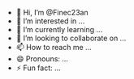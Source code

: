 - 👋 Hi, I’m @Finec23an
- 👀 I’m interested in ...
- 🌱 I’m currently learning ...
- 💞️ I’m looking to collaborate on ...
- 📫 How to reach me ...
- 😄 Pronouns: ...
- ⚡ Fun fact: ...

<!---
Finec23an/Finec23an is a ✨ special ✨ repository because its `README.md` (this file) appears on your GitHub profile.
You can click the Preview link to take a look at your changes.
--->

